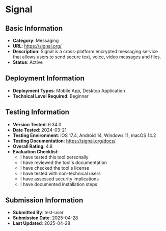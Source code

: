 # Signal

## Basic Information
- **Category**: Messaging
- **URL**: https://signal.org/
- **Description**: Signal is a cross-platform encrypted messaging service that allows users to send secure text, voice, video messages and files.
- **Status**: Active

## Deployment Information
- **Deployment Types**: Mobile App, Desktop Application
- **Technical Level Required**: Beginner

## Testing Information
- **Version Tested**: 6.34.0
- **Date Tested**: 2024-03-21
- **Testing Environment**: iOS 17.4, Android 14, Windows 11, macOS 14.2
- **Testing Documentation**: https://signal.org/docs/
- **Overall Rating**: 4.8
- **Evaluation Checklist**:
  - I have tested this tool personally
  - I have reviewed the tool's documentation
  - I have checked the tool's license
  - I have tested with non-technical users
  - I have assessed security implications
  - I have documented installation steps

## Submission Information
- **Submitted By**: test-user
- **Submission Date**: 2025-04-28
- **Last Updated**: 2025-04-28
